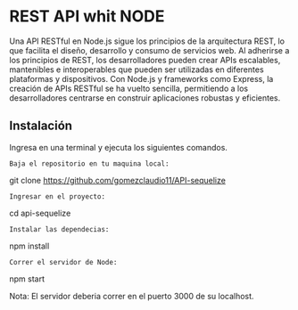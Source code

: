 # REST API whit NODE


Una API RESTful en Node.js sigue los principios de la arquitectura REST, lo que facilita el diseño, desarrollo y consumo de servicios web.
Al adherirse a los principios de REST, los desarrolladores pueden crear APIs escalables, mantenibles e interoperables que pueden ser utilizadas
en diferentes plataformas y dispositivos. Con Node.js y frameworks como Express, la creación de APIs RESTful se ha vuelto sencilla, permitiendo 
a los desarrolladores centrarse en construir aplicaciones robustas y eficientes.

## Instalación

Ingresa en una terminal y ejecuta los siguientes comandos.

    Baja el repositorio en tu maquina local:

git clone https://github.com/gomezclaudio11/API-sequelize

    Ingresar en el proyecto:

cd api-sequelize

    Instalar las dependecias:

npm install

    Correr el servidor de Node:

npm start

Nota: El servidor deberia correr en el puerto 3000 de su localhost.
